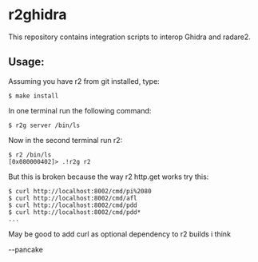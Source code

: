 r2ghidra
========

This repository contains integration scripts to interop Ghidra and radare2.

Usage:
------

Assuming you have r2 from git installed, type:

	$ make install

In one terminal run the following command:

	$ r2g server /bin/ls

Now in the second terminal run r2:

	$ r2 /bin/ls
	[0x080000402]> .!r2g r2

But this is broken because the way r2 http.get works try this:

	$ curl http://localhost:8002/cmd/pi%2080
	$ curl http://localhost:8002/cmd/afl
	$ curl http://localhost:8002/cmd/pdd
	$ curl http://localhost:8002/cmd/pdd*
	...

May be good to add curl as optional dependency to r2 builds i think


--pancake
